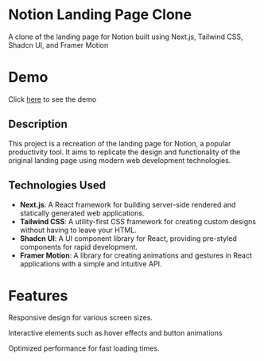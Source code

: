 <h1>Notion Landing Page Clone</h1>

<p>A clone of the landing page for Notion built using Next.js, Tailwind CSS, Shadcn UI, and Framer Motion</p>

<h1>Demo</h1>

Click [here](https://notion-clone-ashen-one.vercel.app) to see the demo

## Description
<p>
    This project is a recreation of the landing page for Notion, a popular productivity tool. It aims to replicate the design and functionality of the original 
    landing page using modern web development technologies.
</p>

## Technologies Used

- **Next.js**: A React framework for building server-side rendered and statically generated web applications.
- **Tailwind CSS**: A utility-first CSS framework for creating custom designs without having to leave your HTML.
- **Shadcn UI**: A UI component library for React, providing pre-styled components for rapid development.
- **Framer Motion**: A library for creating animations and gestures in React applications with a simple and intuitive API.

<h1>Features</h1>
<p>Responsive design for various screen sizes.</p>
<p>Interactive elements such as hover effects and button animations</p>
<p>Optimized performance for fast loading times.</p>
